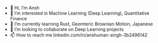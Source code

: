 - 👋 Hi, I’m Ansh
- 👀 I’m interested in Machine Learning (Deep Learning), Quantitative Finance
- 🌱 I’m currently learning Rust, Geomteric Brownian Motion, Japanese
- 💞️ I’m looking to collaborate on Deep Learning projects
- 📫 How to reach me linkedin.com/in/anshuman-singh-3b2496142

<!---
MrMoneyInTheBank/MrMoneyInTheBank is a ✨ special ✨ repository because its `README.md` (this file) appears on your GitHub profile.
You can click the Preview link to take a look at your changes.
--->

